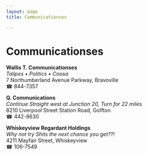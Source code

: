 ```yaml
---
layout: page 
title: Communicationses

---
```



# Communicationses


 **Wallis T. Communicationses**  
_Talipes • Politics • Coosa_  
7 Northumberland Avenue Parkway, Bravoville  
☎ 844-7357

**Q. Communications**  
_Continue Straight west at Junction 20, Turn for 22 miles_  
8210 Liverpool Street Station Road, Golfton  
☎ 442-8630

**Whiskeyview Regardant Holdings**  
_Why not try Shits the next chance you get??!_  
4211 Mayfair Street, Whiskeyview  
☎ 106-7549

